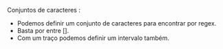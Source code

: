 Conjuntos de caracteres :

- Podemos definir um conjunto de caracteres para encontrar por regex.
- Basta por entre [].
- Com um traço podemos definir um intervalo também.